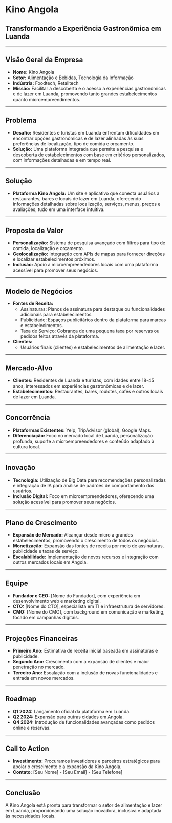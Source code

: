 # Kino Angola
## Transformando a Experiência Gastronômica em Luanda

---

## Visão Geral da Empresa
- **Nome:** Kino Angola
- **Setor:** Alimentação e Bebidas, Tecnologia da Informação
- **Indústria:** Foodtech, Retailtech
- **Missão:** Facilitar a descoberta e o acesso a experiências gastronômicas e de lazer em Luanda, promovendo tanto grandes estabelecimentos quanto microempreendimentos.

---

## Problema
- **Desafio:** Residentes e turistas em Luanda enfrentam dificuldades em encontrar opções gastronômicas e de lazer alinhadas às suas preferências de localização, tipo de comida e orçamento.
- **Solução:** Uma plataforma integrada que permite a pesquisa e descoberta de estabelecimentos com base em critérios personalizados, com informações detalhadas e em tempo real.

---

## Solução
- **Plataforma Kino Angola:** Um site e aplicativo que conecta usuários a restaurantes, bares e locais de lazer em Luanda, oferecendo informações detalhadas sobre localização, serviços, menus, preços e avaliações, tudo em uma interface intuitiva.

---

## Proposta de Valor
- **Personalização:** Sistema de pesquisa avançado com filtros para tipo de comida, localização e orçamento.
- **Geolocalização:** Integração com APIs de mapas para fornecer direções e localizar estabelecimentos próximos.
- **Inclusão:** Apoio a microempreendedores locais com uma plataforma acessível para promover seus negócios.

---

## Modelo de Negócios
- **Fontes de Receita:**
  - Assinaturas: Planos de assinatura para destaque ou funcionalidades adicionais para estabelecimentos.
  - Publicidade: Espaços publicitários dentro da plataforma para marcas e estabelecimentos.
  - Taxa de Serviço: Cobrança de uma pequena taxa por reservas ou pedidos feitos através da plataforma.
- **Clientes:**
  - Usuários finais (clientes) e estabelecimentos de alimentação e lazer.

---

## Mercado-Alvo
- **Clientes:** Residentes de Luanda e turistas, com idades entre 18-45 anos, interessados em experiências gastronômicas e de lazer.
- **Estabelecimentos:** Restaurantes, bares, roulotes, cafés e outros locais de lazer em Luanda.

---

## Concorrência
- **Plataformas Existentes:** Yelp, TripAdvisor (global), Google Maps.
- **Diferenciação:** Foco no mercado local de Luanda, personalização profunda, suporte a microempreendedores e conteúdo adaptado à cultura local.

---

## Inovação
- **Tecnologia:** Utilização de Big Data para recomendações personalizadas e integração de IA para análise de padrões de comportamento dos usuários.
- **Inclusão Digital:** Foco em microempreendedores, oferecendo uma solução acessível para promover seus negócios.

---

## Plano de Crescimento
- **Expansão de Mercado:** Alcançar desde micro a grandes estabelecimentos, promovendo o crescimento de todos os negócios.
- **Monetização:** Expansão das fontes de receita por meio de assinaturas, publicidade e taxas de serviço.
- **Escalabilidade:** Implementação de novos recursos e integração com outros mercados locais em Angola.

---

## Equipe
- **Fundador e CEO:** [Nome do Fundador], com experiência em desenvolvimento web e marketing digital.
- **CTO:** [Nome do CTO], especialista em TI e infraestrutura de servidores.
- **CMO:** [Nome do CMO], com background em comunicação e marketing, focado em campanhas digitais.

---

## Projeções Financeiras
- **Primeiro Ano:** Estimativa de receita inicial baseada em assinaturas e publicidade.
- **Segundo Ano:** Crescimento com a expansão de clientes e maior penetração no mercado.
- **Terceiro Ano:** Escalação com a inclusão de novas funcionalidades e entrada em novos mercados.

---

## Roadmap
- **Q1 2024:** Lançamento oficial da plataforma em Luanda.
- **Q2 2024:** Expansão para outras cidades em Angola.
- **Q4 2024:** Introdução de funcionalidades avançadas como pedidos online e reservas.

---

## Call to Action
- **Investimento:** Procuramos investidores e parceiros estratégicos para apoiar o crescimento e a expansão da Kino Angola.
- **Contato:** [Seu Nome] - [Seu Email] - [Seu Telefone]

---

## Conclusão
A Kino Angola está pronta para transformar o setor de alimentação e lazer em Luanda, proporcionando uma solução inovadora, inclusiva e adaptada às necessidades locais.
